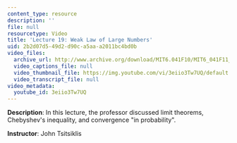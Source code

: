 ```yaml
---
content_type: resource
description: ''
file: null
resourcetype: Video
title: 'Lecture 19: Weak Law of Large Numbers'
uid: 2b2d07d5-49d2-d90c-a5aa-a2011bc4bd0b
video_files:
  archive_url: http://www.archive.org/download/MIT6.041F10/MIT6_041F11_lec19_300k.mp4
  video_captions_file: null
  video_thumbnail_file: https://img.youtube.com/vi/3eiio3Tw7UQ/default.jpg
  video_transcript_file: null
video_metadata:
  youtube_id: 3eiio3Tw7UQ
---
```


**Description**: In this lecture, the professor discussed limit theorems, Chebyshev's inequality, and convergence "in probability".

**Instructor**: John Tsitsiklis